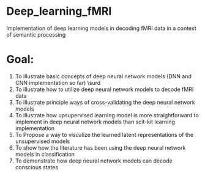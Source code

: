 # Deep_learning_fMRI
Implementation of deep learning models in decoding fMRI data in a context of semantic processing


# Goal:
1. To illustrate basic concepts of deep neural network models (DNN and CNN implementation so far) \surd
2. To illustrate how to utilize deep neural network models to decode fMRI data
3. To illustrate principle ways of cross-validating the deep neural network models
4. To illustrate how upsupervised learning model is more straightforward to implement in deep neural network models than scit-kit learning implementation
5. To Propose a way to visualize the learned latent representations of the unsupervised models
6. To show how the literature has been using the deep neural network models in classification
7. To demonstrate how deep neural network models can decode conscious states
